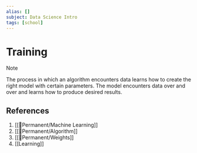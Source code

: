 ```yaml
---
alias: []
subject: Data Science Intro
tags: [school]
---
```

# Training

> [!note]
The process in which an algorithm encounters data learns how to create the right model with certain parameters. The model encounters data over and over and learns how to produce desired results.

## References
1. [[🗻Permanent/Machine Learning]]
2. [[🗻Permanent/Algorithm]]
3. [[🗻Permanent/Weights]]
4. [[Learning]]